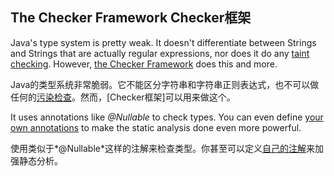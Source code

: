 ## The Checker Framework Checker框架

Java's type system is pretty weak. It doesn't differentiate between Strings
and Strings that are actually regular expressions, nor does it do any
[taint checking][taint]. However, [the Checker Framework][checker]
does this and more.

Java的类型系统非常脆弱。它不能区分字符串和字符串正则表达式，也不可以做任何的[污染检查][taint]。然而，[Checker框架]可以用来做这个。

It uses annotations like *@Nullable* to check types. You can even define
[your own annotations][customchecker] to make the static analysis done even
more powerful.

使用类似于*@Nullable*这样的注解来检查类型。你甚至可以定义[自己的注解][customchecker]来加强静态分析。

[taint]: http://en.wikipedia.org/wiki/Taint_checking
[checker]: http://types.cs.washington.edu/checker-framework/
[customchecker]: http://types.cs.washington.edu/checker-framework/tutorial/webpages/encryption-checker-cmd.html

